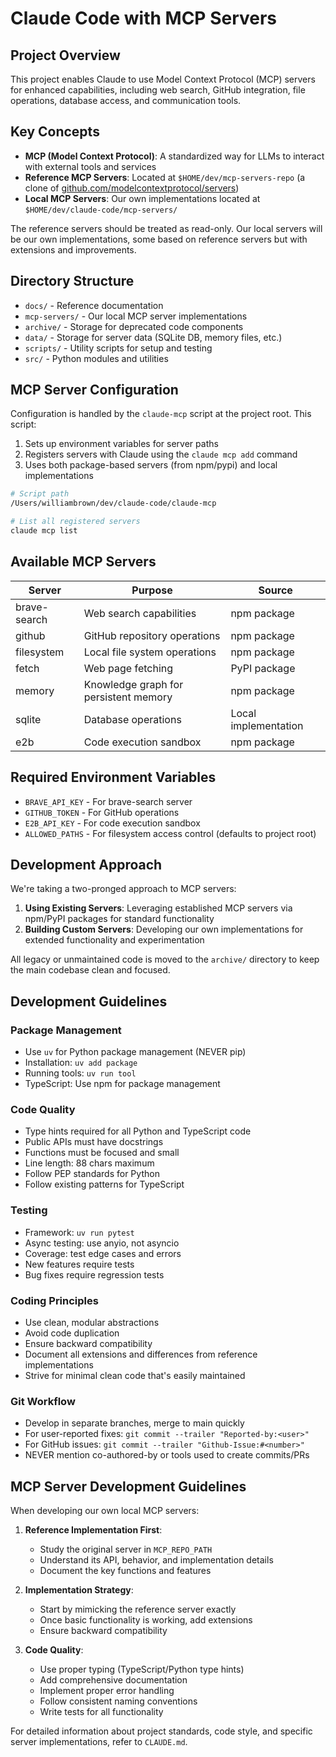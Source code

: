# Claude Code with MCP Servers

## Project Overview

This project enables Claude to use Model Context Protocol (MCP) servers for enhanced capabilities, including web search, GitHub integration, file operations, database access, and communication tools.

## Key Concepts

- **MCP (Model Context Protocol)**: A standardized way for LLMs to interact with external tools and services
- **Reference MCP Servers**: Located at `$HOME/dev/mcp-servers-repo` (a clone of [github.com/modelcontextprotocol/servers](https://github.com/modelcontextprotocol/servers))
- **Local MCP Servers**: Our own implementations located at `$HOME/dev/claude-code/mcp-servers/`

The reference servers should be treated as read-only. Our local servers will be our own implementations, some based on reference servers but with extensions and improvements.

## Directory Structure

- `docs/` - Reference documentation
- `mcp-servers/` - Our local MCP server implementations
- `archive/` - Storage for deprecated code components
- `data/` - Storage for server data (SQLite DB, memory files, etc.)
- `scripts/` - Utility scripts for setup and testing
- `src/` - Python modules and utilities

## MCP Server Configuration

Configuration is handled by the `claude-mcp` script at the project root. This script:

1. Sets up environment variables for server paths
2. Registers servers with Claude using the `claude mcp add` command
3. Uses both package-based servers (from npm/pypi) and local implementations

```bash
# Script path
/Users/williambrown/dev/claude-code/claude-mcp

# List all registered servers
claude mcp list
```

## Available MCP Servers

| Server | Purpose | Source |
|--------|---------|--------|
| brave-search | Web search capabilities | npm package |
| github | GitHub repository operations | npm package |
| filesystem | Local file system operations | npm package |
| fetch | Web page fetching | PyPI package |
| memory | Knowledge graph for persistent memory | npm package |
| sqlite | Database operations | Local implementation |
| e2b | Code execution sandbox | npm package |

## Required Environment Variables

- `BRAVE_API_KEY` - For brave-search server
- `GITHUB_TOKEN` - For GitHub operations
- `E2B_API_KEY` - For code execution sandbox
- `ALLOWED_PATHS` - For filesystem access control (defaults to project root)

## Development Approach

We're taking a two-pronged approach to MCP servers:

1. **Using Existing Servers**: Leveraging established MCP servers via npm/PyPI packages for standard functionality
2. **Building Custom Servers**: Developing our own implementations for extended functionality and experimentation

All legacy or unmaintained code is moved to the `archive/` directory to keep the main codebase clean and focused.

## Development Guidelines

### Package Management
- Use `uv` for Python package management (NEVER pip)
- Installation: `uv add package`
- Running tools: `uv run tool`
- TypeScript: Use npm for package management

### Code Quality
- Type hints required for all Python and TypeScript code
- Public APIs must have docstrings
- Functions must be focused and small
- Line length: 88 chars maximum
- Follow PEP standards for Python
- Follow existing patterns for TypeScript

### Testing
- Framework: `uv run pytest`
- Async testing: use anyio, not asyncio
- Coverage: test edge cases and errors
- New features require tests
- Bug fixes require regression tests

### Coding Principles
- Use clean, modular abstractions
- Avoid code duplication
- Ensure backward compatibility
- Document all extensions and differences from reference implementations
- Strive for minimal clean code that's easily maintained

### Git Workflow
- Develop in separate branches, merge to main quickly
- For user-reported fixes: `git commit --trailer "Reported-by:<user>"`
- For GitHub issues: `git commit --trailer "Github-Issue:#<number>"`
- NEVER mention co-authored-by or tools used to create commits/PRs

## MCP Server Development Guidelines

When developing our own local MCP servers:

1. **Reference Implementation First**:
   - Study the original server in `MCP_REPO_PATH`
   - Understand its API, behavior, and implementation details
   - Document the key functions and features

2. **Implementation Strategy**:
   - Start by mimicking the reference server exactly
   - Once basic functionality is working, add extensions
   - Ensure backward compatibility

3. **Code Quality**:
   - Use proper typing (TypeScript/Python type hints)
   - Add comprehensive documentation
   - Implement proper error handling
   - Follow consistent naming conventions
   - Write tests for all functionality

For detailed information about project standards, code style, and specific server implementations, refer to `CLAUDE.md`.
